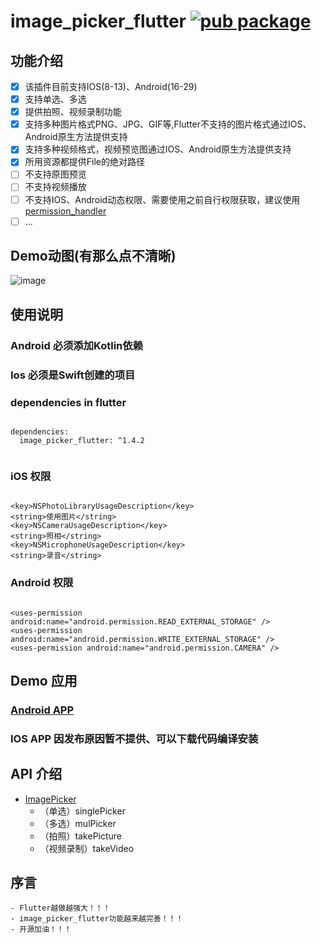 # image_picker_flutter [![pub package](https://img.shields.io/pub/v/image_picker_flutter.svg)](https://pub.dartlang.org/packages/image_picker_flutter)
## 功能介绍

- [x] 该插件目前支持IOS(8-13)、Android(16-29)
- [x] 支持单选、多选
- [x] 提供拍照、视频录制功能
- [x] 支持多种图片格式PNG、JPG、GIF等,Flutter不支持的图片格式通过IOS、Android原生方法提供支持
- [x] 支持多种视频格式，视频预览图通过IOS、Android原生方法提供支持
- [x] 所用资源都提供File的绝对路径
- [ ] 不支持原图预览
- [ ] 不支持视频播放
- [ ] 不支持IOS、Android动态权限、需要使用之前自行权限获取，建议使用[permission_handler](https://github.com/BaseflowIT/flutter-permission-handler)
- [ ] ...

## Demo动图(有那么点不清晰)
![image](https://github.com/taijuan/image_picker_flutter/blob/master/image.gif)

## 使用说明

### Android 必须添加Kotlin依赖

### Ios 必须是Swift创建的项目

### dependencies in flutter

```

dependencies:
  image_picker_flutter: ^1.4.2
  
```

### iOS 权限

``` 

<key>NSPhotoLibraryUsageDescription</key>
<string>使用图片</string>
<key>NSCameraUsageDescription</key>
<string>照相</string>
<key>NSMicrophoneUsageDescription</key>
<string>录音</string>

```
### Android 权限

``` Android Permissions

<uses-permission android:name="android.permission.READ_EXTERNAL_STORAGE" />
<uses-permission android:name="android.permission.WRITE_EXTERNAL_STORAGE" />
<uses-permission android:name="android.permission.CAMERA" />

```
 

## Demo 应用

### [Android APP](https://fir.im/qfb8)

### IOS APP 因发布原因暂不提供、可以下载代码编译安装




## API 介绍
- [ImagePicker](https://github.com/taijuan/image_picker_flutter/blob/master/lib/src/image_picker.dart)
  - （单选）singlePicker
  - （多选）mulPicker
  - （拍照）takePicture
  - （视频录制）takeVideo


## 序言
    - Flutter越做越强大！！！
    - image_picker_flutter功能越来越完善！！！
    - 开源加油！！！
